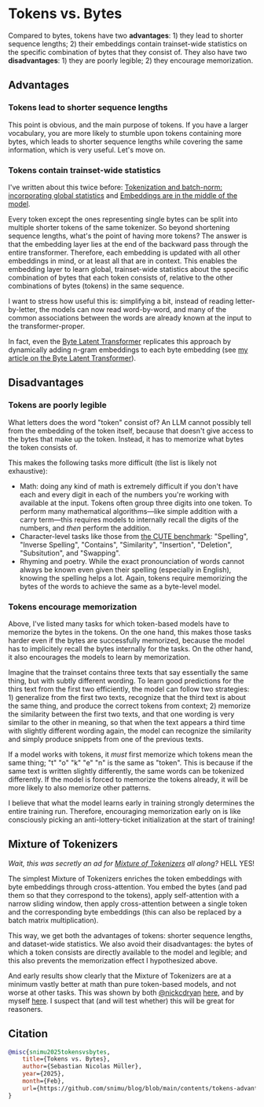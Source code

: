 # Tokens vs. Bytes

Compared to bytes, tokens have two **advantages**: 1) they lead to shorter sequence lengths; 2) their embeddings contain trainset-wide statistics on the specific combination of bytes that they consist of. They also have two **disadvantages**: 1) they are poorly legible; 2) they encourage memorization.

## Advantages

### Tokens lead to shorter sequence lengths

This point is obvious, and the main purpose of tokens. If you have a larger vocabulary, you are more likely to stumble upon tokens containing more bytes, which leads to shorter sequence lengths while covering the same information, which is very useful. Let's move on.

### Tokens contain trainset-wide statistics

I've written about this twice before: [Tokenization and batch-norm: incorporating global statistics](https://github.com/snimu/blog/blob/main/contents/tokenization-and-batchnorm/tokenization-and-batchnorm.md) and [Embeddings are in the middle of the model](https://github.com/snimu/blog/blob/main/contents/embeddings-thoughts/article.md).

Every token except the ones representing single bytes can be split into multiple shorter tokens of the same tokenizer. So beyond shortening sequence lengths, what's the point of having more tokens? The answer is that the embedding layer lies at the end of the backward pass through the entire transformer. Therefore, each embedding is updated with all other embeddings in mind, or at least all that are in context. This enables the embedding layer to learn global, trainset-wide statistics about the specific combination of bytes that each token consists of, relative to the other combinations of bytes (tokens) in the same sequence.

I want to stress how useful this is: simplifying a bit, instead of reading letter-by-letter, the models can now read word-by-word, and many of the common associations between the words are already known at the input to the transformer-proper.

In fact, even the [Byte Latent Transformer](https://arxiv.org/abs/2412.09871) replicates this approach by dynamically adding n-gram embeddings to each byte embedding (see [my article on the Byte Latent Transformer](https://github.com/snimu/blog/blob/main/contents/byte-latent-transformer/article.md)).

## Disadvantages

### Tokens are poorly legible

What letters does the word "token" consist of? An LLM cannot possibly tell from the embedding of the token itself, because that doesn't give access to the bytes that make up the token. Instead, it has to memorize what bytes the token consists of.

This makes the following tasks more difficult (the list is likely not exhaustive):

- Math: doing any kind of math is extremely difficult if you don't have each and every digit in each of the numbers you're working with available at the input. Tokens often group three digits into one token. To perform many mathematical algorithms&mdash;like simple addition with a carry term&mdash;this requires models to internally recall the digits of the numbers, and *then* perform the addition.
- Character-level tasks like those from [the CUTE benchmark](https://arxiv.org/abs/2409.15452): "Spelling", "Inverse Spelling", "Contains", "Similarity", "Insertion", "Deletion", "Subsitution", and "Swapping".
- Rhyming and poetry. While the exact pronounciation of words cannot always be known even given their spelling (especially in English), knowing the spelling helps a lot. Again, tokens require memorizing the bytes of the words to achieve the same as a byte-level model.

### Tokens encourage memorization

Above, I've listed many tasks for which token-based models have to memorize the bytes in the tokens. On the one hand, this makes those tasks harder even if the bytes are successfully memorized, because the model has to implicitely recall the bytes internally for the tasks. On the other hand, it also encourages the models to learn by memorization.

Imagine that the trainset contains three texts that say essentially the same thing, but with subtly different wording. To learn good predictions for the thirs text from the first two efficiently, the model can follow two strategies: 1) generalize from the first two texts, recognize that the third text is about the same thing, and produce the correct tokens from context; 2) memorize the similarity between the first two texts, and that one wording is very similar to the other in meaning, so that when the text appears a third time with slightly different wording again, the model can recognize the similarity and simply produce snippets from one of the previous texts.

If a model works with tokens, it *must* first memorize which tokens mean the same thing; "t" "o" "k" "e" "n" is the same as "token". This is because if the same text is written slightly differently, the same words can be tokenized differently. If the model is forced to memorize the tokens already, it will be more likely to also memorize other patterns.

I believe that what the model learns early in training strongly determines the entire training run. Therefore, encouraging memorization early on is like consciously picking an anti-lottery-ticket initialization at the start of training!

## Mixture of Tokenizers

*Wait, this was secretly an ad for [Mixture of Tokenizers](https://github.com/snimu/blog/blob/main/contents/fixing-tokenization/README.md) all along?* HELL YES!

The simplest Mixture of Tokenizers enriches the token embeddings with byte embeddings through cross-attention. You embed the bytes (and pad them so that they correspond to the tokens), apply self-attention with a narrow sliding window, then apply cross-attention between a single token and the corresponding byte embeddings (this can also be replaced by a batch matrix multiplication).

This way, we get both the advantages of tokens: shorter sequence lengths, and dataset-wide statistics. We also avoid their disadvantages: the bytes of which a token consists are directly available to the model and legible; and this also prevents the memorization effect I hypothesized above.

And early results show clearly that the Mixture of Tokenizers are at a minimum vastly better at math than pure token-based models, and not worse at other tasks. This was shown by both [@nickcdryan](https://x.com/nickcdryan) [here](https://x.com/nickcdryan/status/1884298932001595529), and by myself [here](https://github.com/snimu/blog/blob/main/contents/mixture-of-tokenizers-math/article.md). I suspect that (and will test whether) this will be great for reasoners.

## Citation

```bibtex
@misc{snimu2025tokensvsbytes,
    title={Tokens vs. Bytes},
    author={Sebastian Nicolas Müller},
    year={2025},
    month={Feb},
    url={https://github.com/snimu/blog/blob/main/contents/tokens-advantages-and-disadvantages/article.md}
}
```
